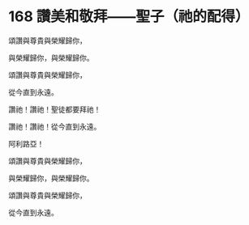 # 168 讚美和敬拜——聖子（祂的配得）

頌讚與尊貴與榮耀歸你，

與榮耀歸你，與榮耀歸你。

頌讚與尊貴與榮耀歸你，

從今直到永遠。

讚祂！讚祂！聖徒都要拜祂！

讚祂！讚祂！從今直到永遠。

阿利路亞！

頌讚與尊貴與榮耀歸你，

與榮耀歸你，與榮耀歸你。

頌讚與尊貴與榮耀歸你，

從今直到永遠。

